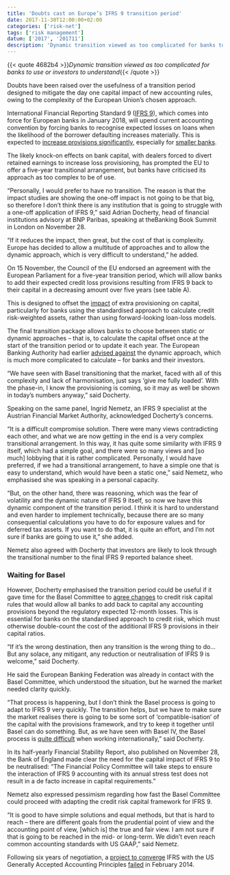```yaml
---
title: 'Doubts cast on Europe’s IFRS 9 transition period'
date: 2017-11-30T12:00:00+02:00
categories: ['risk-net']
tags: ['risk management']
datum: ['2017', '201711']
description: 'Dynamic transition viewed as too complicated for banks to use or investors to understand'
---
```


{{< quote 4682b4 >}}_Dynamic transition viewed as too complicated for banks to use or investors to understand_{{< /quote >}}

Doubts have been raised over the usefulness of a transition period designed to mitigate the day one capital impact of new accounting rules, owing to the complexity of the European Union’s chosen approach.

International Financial Reporting Standard 9 ([IFRS 9](https://www.risk.net/topics/ifrs-9)), which comes into force for European banks in January 2018, will upend current accounting convention by forcing banks to recognise expected losses on loans when the likelihood of the borrower defaulting increases materially. This is expected to [increase provisions significantly](https://www.risk.net/regulation/5303306/eba-urges-european-banks-to-step-up-ifrs-9-preparations), especially for [smaller banks](https://www.risk.net/regulation/2477000/eba-small-banks-will-be-worst-hit-ifrs-9).

The likely knock-on effects on bank capital, with dealers forced to divert retained earnings to increase loss provisioning, has prompted the EU to offer a five-year transitional arrangement, but banks have criticised its approach as too complex to be of use.

“Personally, I would prefer to have no transition. The reason is that the impact studies are showing the one-off impact is not going to be that big, so therefore I don’t think there is any institution that is going to struggle with a one-off application of IFRS 9,” said Adrian Docherty, head of financial institutions advisory at BNP Paribas, speaking at theBanking Book Summit in London on November 28.

“If it reduces the impact, then great, but the cost of that is complexity. Europe has decided to allow a multitude of approaches and to allow the dynamic approach, which is very difficult to understand,” he added.

On 15 November, the Council of the EU endorsed an agreement with the European Parliament for a five-year transition period, which will allow banks to add their expected credit loss provisions resulting from IFRS 9 back to their capital in a decreasing amount over five years (see table A).

This is designed to offset the [impact](http://www.risk.net/regulation/2478670/ifrs-9-to-drive-regulatory-capital-volatility-experts-warn%5d) of extra provisioning on capital, particularly for banks using the standardised approach to calculate credit risk-weighted assets, rather than using forward-looking loan-loss models.

The final transition package allows banks to choose between static or dynamic approaches – that is, to calculate the capital offset once at the start of the transition period or to update it each year. The European Banking Authority had earlier [advised against](https://www.risk.net/regulation/4007996/eba-call-for-simpler-ifrs-9-phase-in-applauded) the dynamic approach, which is much more complicated to calculate – for banks and their investors.

“We have seen with Basel transitioning that the market, faced with all of this complexity and lack of harmonisation, just says ‘give me fully loaded’. With the phase-in, I know the provisioning is coming, so it may as well be shown in today’s numbers anyway,” said Docherty.

Speaking on the same panel, Ingrid Nemetz, an IFRS 9 specialist at the Austrian Financial Market Authority, acknowledged Docherty’s concerns.

“It is a difficult compromise solution. There were many views contradicting each other, and what we are now getting in the end is a very complex transitional arrangement. In this way, it has quite some similarity with IFRS 9 itself, which had a simple goal, and there were so many views and [so much] lobbying that it is rather complicated. Personally, I would have preferred, if we had a transitional arrangement, to have a simple one that is easy to understand, which would have been a static one,” said Nemetz, who emphasised she was speaking in a personal capacity.

“But, on the other hand, there was reasoning, which was the fear of volatility and the dynamic nature of IFRS 9 itself, so now we have this dynamic component of the transition period. I think it is hard to understand and even harder to implement technically, because there are so many consequential calculations you have to do for exposure values and for deferred tax assets. If you want to do that, it is quite an effort, and I’m not sure if banks are going to use it,” she added.

Nemetz also agreed with Docherty that investors are likely to look through the transitional number to the final IFRS 9 reported balance sheet.

### Waiting for Basel

However, Docherty emphasised the transition period could be useful if it gave time for the Basel Committee to [agree changes](https://www.risk.net/regulation/5292961/basel-capital-floor-faces-credit-risk-eclipse) to credit risk capital rules that would allow all banks to add back to capital any accounting provisions beyond the regulatory expected 12-month losses. This is essential for banks on the standardised approach to credit risk, which must otherwise double-count the cost of the additional IFRS 9 provisions in their capital ratios.

“If it’s the wrong destination, then any transition is the wrong thing to do… But any solace, any mitigant, any reduction or neutralisation of IFRS 9 is welcome,” said Docherty.

He said the European Banking Federation was already in contact with the Basel Committee, which understood the situation, but he warned the market needed clarity quickly.

“That process is happening, but I don’t think the Basel process is going to adapt to IFRS 9 very quickly. The transition helps, but we have to make sure the market realises there is going to be some sort of ‘compatible-isation’ of the capital with the provisions framework, and try to keep it together until Basel can do something. But, as we have seen with Basel IV, the Basel process is [quite difficult](https://www.risk.net/regulation/5360891/basel-heading-for-rotten-compromise-warns-german-lawmaker) when working internationally,” said Docherty.

In its half-yearly Financial Stability Report, also published on November 28, the Bank of England made clear the need for the capital impact of IFRS 9 to be neutralised: “The Financial Policy Committee will take steps to ensure the interaction of IFRS 9 accounting with its annual stress test does not result in a de facto increase in capital requirements.”

Nemetz also expressed pessimism regarding how fast the Basel Committee could proceed with adapting the credit risk capital framework for IFRS 9.

“It is good to have simple solutions and equal methods, but that is hard to reach – there are different goals from the prudential point of view and the accounting point of view, [which is] the true and fair view. I am not sure if that is going to be reached in the mid- or long-term. We didn’t even reach common accounting standards with US GAAP,” said Nemetz.

Following six years of negotiation, a [project to converge](https://www.risk.net/risk-management/2357386/death-accounting-dream) IFRS with the US Generally Accepted Accounting Principles [failed](https://www.risk.net/risk-management/2331174/terrible-disappointment-iasb-fumes-us-rejects-common-approach) in February 2014.

